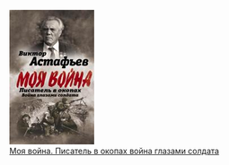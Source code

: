 ![](Моя%20война.%20Писатель%20в%20окопах%20война%20глазами%20солдата.jpg)  
[Моя война. Писатель в окопах война глазами солдата](Моя%20война.%20Писатель%20в%20окопах%20война%20глазами%20солдата.md)

